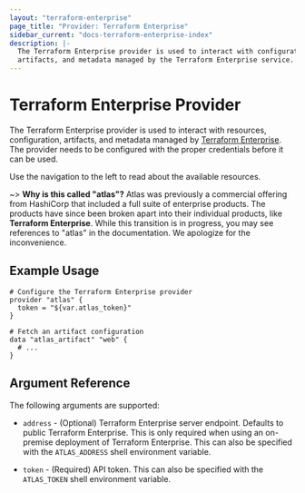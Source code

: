 ```yaml
---
layout: "terraform-enterprise"
page_title: "Provider: Terraform Enterprise"
sidebar_current: "docs-terraform-enterprise-index"
description: |-
  The Terraform Enterprise provider is used to interact with configuration,
  artifacts, and metadata managed by the Terraform Enterprise service.
---
```


# Terraform Enterprise Provider

The Terraform Enterprise provider is used to interact with resources,
configuration, artifacts, and metadata managed by
[Terraform Enterprise](https://www.terraform.io/docs/providers/index.html).
The provider needs to be configured with the proper credentials before it can
be used.

Use the navigation to the left to read about the available resources.

~> **Why is this called "atlas"?** Atlas was previously a commercial offering
from HashiCorp that included a full suite of enterprise products. The products
have since been broken apart into their individual products, like **Terraform
Enterprise**. While this transition is in progress, you may see references to
"atlas" in the documentation. We apologize for the inconvenience.

## Example Usage

```hcl
# Configure the Terraform Enterprise provider
provider "atlas" {
  token = "${var.atlas_token}"
}

# Fetch an artifact configuration
data "atlas_artifact" "web" {
  # ...
}
```

## Argument Reference

The following arguments are supported:

* `address` - (Optional) Terraform Enterprise server endpoint. Defaults to
  public Terraform Enterprise. This is only required when using an on-premise
  deployment of Terraform Enterprise. This can also be specified with the
  `ATLAS_ADDRESS` shell environment variable.

* `token` - (Required) API token. This can also be specified with the
  `ATLAS_TOKEN` shell environment variable.
